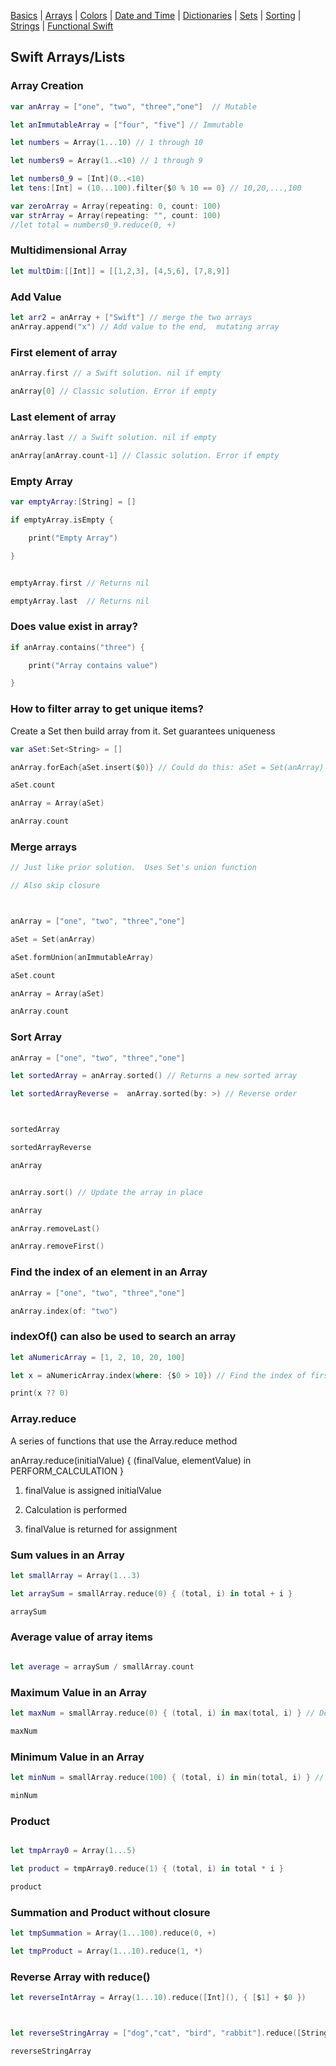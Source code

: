 [Basics](README.md) | [Arrays](array.md) | [Colors](color.md) | [Date and Time](Dates/README.md) | [Dictionaries](dictionary.md) | [Sets](sets.md) | [Sorting](sorting.md) | [Strings](strings.md) | [Functional Swift](functional.md)

## Swift Arrays/Lists


### Array Creation

```swift
var anArray = ["one", "two", "three","one"]  // Mutable

let anImmutableArray = ["four", "five"] // Immutable

let numbers = Array(1...10) // 1 through 10

let numbers9 = Array(1..<10) // 1 through 9

let numbers0_9 = [Int](0..<10)
let tens:[Int] = (10...100).filter{$0 % 10 == 0} // 10,20,...,100

var zeroArray = Array(repeating: 0, count: 100)
var strArray = Array(repeating: "", count: 100)
//let total = numbers0_9.reduce(0, +)

```


### Multidimensional Array
```swift
let multDim:[[Int]] = [[1,2,3], [4,5,6], [7,8,9]]
```

### Add Value

```swift
let arr2 = anArray + ["Swift"] // merge the two arrays 
anArray.append("x") // Add value to the end,  mutating array
```

###  First element of array

```swift
anArray.first // a Swift solution. nil if empty

anArray[0] // Classic solution. Error if empty
```


###  Last element of array

```swift
anArray.last // a Swift solution. nil if empty

anArray[anArray.count-1] // Classic solution. Error if empty
```


### Empty Array

```swift
var emptyArray:[String] = []

if emptyArray.isEmpty {

    print("Empty Array")

}


emptyArray.first // Returns nil

emptyArray.last  // Returns nil
```



### Does value exist in array?

```swift
if anArray.contains("three") {

    print("Array contains value")

}
```




###  How to filter array to get unique items?

 Create a Set then build array from it.  Set guarantees uniqueness
```swift
var aSet:Set<String> = []

anArray.forEach{aSet.insert($0)} // Could do this: aSet = Set(anArray)

aSet.count

anArray = Array(aSet)

anArray.count
```



### Merge arrays

```swift
// Just like prior solution.  Uses Set's union function

// Also skip closure



anArray = ["one", "two", "three","one"]

aSet = Set(anArray)

aSet.formUnion(anImmutableArray)

aSet.count

anArray = Array(aSet)

anArray.count
```



### Sort Array

```swift
anArray = ["one", "two", "three","one"]

let sortedArray = anArray.sorted() // Returns a new sorted array

let sortedArrayReverse =  anArray.sorted(by: >) // Reverse order



sortedArray

sortedArrayReverse

anArray


anArray.sort() // Update the array in place

anArray

anArray.removeLast()

anArray.removeFirst()
```



### Find the index of an element in an Array
```swift
anArray = ["one", "two", "three","one"]

anArray.index(of: "two")
```




###  indexOf() can also be used to search an array

```swift
let aNumericArray = [1, 2, 10, 20, 100]

let x = aNumericArray.index(where: {$0 > 10}) // Find the index of first value greater than 10

print(x ?? 0)
```



### Array.reduce


 A series of functions that use the Array.reduce method

 anArray.reduce(initialValue) { (finalValue, elementValue) in PERFORM_CALCULATION }

 
1. finalValue is assigned initialValue

2. Calculation is performed

3. finalValue is returned for assignment



### Sum values in an Array

```swift
let smallArray = Array(1...3)

let arraySum = smallArray.reduce(0) { (total, i) in total + i }

arraySum
```



### Average value of array items

```swift

let average = arraySum / smallArray.count
```




### Maximum Value in an Array

```swift
let maxNum = smallArray.reduce(0) { (total, i) in max(total, i) } // Decrease initial value 0 if max is less than that

maxNum
```




### Minimum Value in an Array

```swift
let minNum = smallArray.reduce(100) { (total, i) in min(total, i) } // Increase initial value 100 if min is greater than that

minNum
```



###  Product

```swift

let tmpArray0 = Array(1...5)

let product = tmpArray0.reduce(1) { (total, i) in total * i }

product

```


### Summation and Product without closure


```swift
let tmpSummation = Array(1...100).reduce(0, +)

let tmpProduct = Array(1...10).reduce(1, *)
```


###  Reverse Array with reduce()


```swift
let reverseIntArray = Array(1...10).reduce([Int](), { [$1] + $0 })



let reverseStringArray = ["dog","cat", "bird", "rabbit"].reduce([String](), { [$1] + $0 })

reverseStringArray
```

